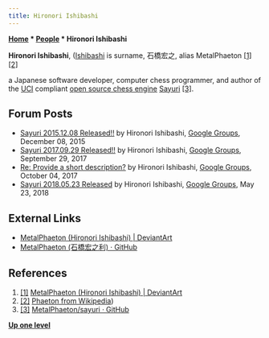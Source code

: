 ```yaml
---
title: Hironori Ishibashi
---
```

**[Home](Home "Home") * [People](People "People") * Hironori Ishibashi**

**Hironori Ishibashi**, ([Ishibashi](<https://en.wikipedia.org/wiki/Ishibashi_(surname)>) is surname, 石橋宏之, alias MetalPhaeton <a id="cite-note-1" href="#cite-ref-1">[1]</a> <a id="cite-note-2" href="#cite-ref-2">[2]</a>

a Japanese software developer, computer chess programmer, and author of the [UCI](UCI "UCI") compliant [open source chess engine](Category:Open_Source "Category:Open Source") [Sayuri](Sayuri "Sayuri") <a id="cite-note-3" href="#cite-ref-3">[3]</a>.

## Forum Posts

- [Sayuri 2015.12.08 Released!!](http://tinyurl.com/ohhna55) by Hironori Ishibashi, [Google Groups](https://en.wikipedia.org/wiki/Google_Groups), December 08, 2015
- [Sayuri 2017.09.29 Released!!](https://groups.google.com/forum/#!topic/sayuri-uci-chess-engine/fViINFFN2Rs) by Hironori Ishibashi, [Google Groups](https://en.wikipedia.org/wiki/Google_Groups), September 29, 2017
- [Re: Provide a short description?](https://groups.google.com/d/msg/sayuri-uci-chess-engine/bvLzPjB5hDo/CTQzS4opBAAJ) by Hironori Ishibashi, [Google Groups](https://en.wikipedia.org/wiki/Google_Groups), October 04, 2017
- [Sayuri 2018.05.23 Released](https://groups.google.com/forum/#!topic/sayuri-uci-chess-engine/p0ilh7ZPSrs) by Hironori Ishibashi, [Google Groups](https://en.wikipedia.org/wiki/Google_Groups), May 23, 2018

## External Links

- [MetalPhaeton (Hironori Ishibashi) | DeviantArt](https://www.deviantart.com/metalphaeton)
- [MetalPhaeton (石橋宏之利) · GitHub](https://github.com/MetalPhaeton)

## References

1. <a id="cite-ref-1" href="#cite-note-1">[1]</a> [MetalPhaeton (Hironori Ishibashi) | DeviantArt](https://www.deviantart.com/metalphaeton)
1. <a id="cite-ref-2" href="#cite-note-2">[2]</a> [Phaeton from Wikipedia](https://en.wikipedia.org/wiki/Phaeton))
1. <a id="cite-ref-3" href="#cite-note-3">[3]</a> [MetalPhaeton/sayuri · GitHub](https://github.com/MetalPhaeton/sayuri)

**[Up one level](People "People")**

